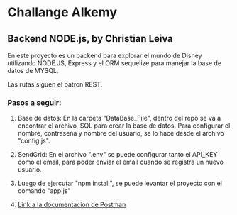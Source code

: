 # Challange Alkemy

## Backend NODE.js, by Christian Leiva

En este proyecto es un backend para explorar el mundo de Disney utilizando NODE.JS, Express y el ORM sequelize para manejar la base de datos de MYSQL.

Las rutas siguen el patron REST.

### Pasos a seguir:

1. Base de datos: En la carpeta "DataBase_File", dentro del repo se va a encontrar el archivo .SQL para crear la base de datos.
   Para configurar el nombre, contraseña y nombre del usuario, se lo hace desde el archivo "config.js".

2. SendGrid: En el archivo ".env" se puede configurar tanto el API_KEY como el email, para poder enviar el email cuando se registra un nuevo usuario.

3. Luego de ejercutar "npm install", se puede levantar el proyecto con el comando "app.js"

4. [Link a la documentacion de Postman](https://documenter.getpostman.com/view/20213512/UVyn2K1r)
